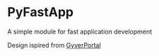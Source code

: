 # PyFastApp
A simple module for fast application development

Design ispired from [GyverPortal](https://github.com/GyverLibs/GyverPortal/)
